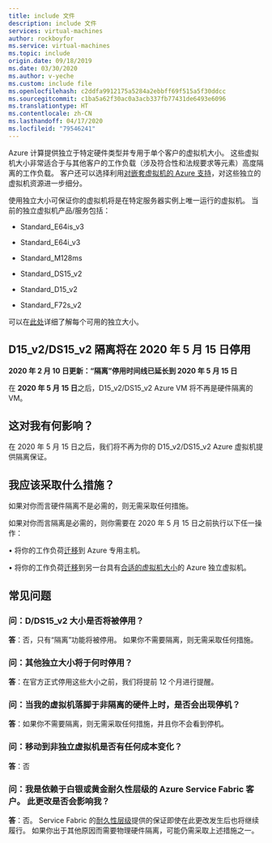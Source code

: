 ```yaml
---
title: include 文件
description: include 文件
services: virtual-machines
author: rockboyfor
ms.service: virtual-machines
ms.topic: include
origin.date: 09/18/2019
ms.date: 03/30/2020
ms.author: v-yeche
ms.custom: include file
ms.openlocfilehash: c2ddfa9912175a5284a2ebbff69f515a5f30ddcc
ms.sourcegitcommit: c1ba5a62f30ac0a3acb337fb77431de6493e6096
ms.translationtype: HT
ms.contentlocale: zh-CN
ms.lasthandoff: 04/17/2020
ms.locfileid: "79546241"
---
```

Azure 计算提供独立于特定硬件类型并专用于单个客户的虚拟机大小。  这些虚拟机大小非常适合于与其他客户的工作负载（涉及符合性和法规要求等元素）高度隔离的工作负载。  客户还可以选择利用[对嵌套虚拟机的 Azure 支持](https://azure.microsoft.com/blog/nested-virtualization-in-azure/)，对这些独立的虚拟机资源进一步细分。

<a name="vm-isolation-size"></a>

使用独立大小可保证你的虚拟机将是在特定服务器实例上唯一运行的虚拟机。  当前的独立虚拟机产品/服务包括：
* Standard_E64is_v3
* Standard_E64i_v3
* Standard_M128ms

    <!--Not Available on * Standard_GS5-->
    <!--Not Available on * Standard_G5-->
    
* Standard_DS15_v2
* Standard_D15_v2
* Standard_F72s_v2

可以在[此处](/virtual-machines/windows/sizes-memory)详细了解每个可用的独立大小。

## <a name="retiring-d15_v2ds15_v2-isolation-on-may-15-2020"></a>D15_v2/DS15_v2 隔离将在 2020 年 5 月 15 日停用
**2020 年 2 月 10 日更新：“隔离”停用时间线已延长到 2020 年 5 月 15 日**

<!--Not Available on Azure Dedicated Host is now GA, which allows you to run your organization's Linux and Windows virtual machines on single-tenant physical servers. We plan to fully replace isolated Azure VMs with Azure Dedicated Host.-->

在 **2020 年 5 月 15 日**之后，D15_v2/DS15_v2 Azure VM 将不再是硬件隔离的 VM。
 
<!--Not Available on /DS15_v2-->

## <a name="how-does-this-affect-me"></a>这对我有何影响？
在 2020 年 5 月 15 日之后，我们将不再为你的 D15_v2/DS15_v2 Azure 虚拟机提供隔离保证。 

## <a name="what-actions-should-i-take"></a>我应该采取什么措施？
如果对你而言硬件隔离不是必需的，则无需采取任何措施。 

如果对你而言隔离是必需的，则你需要在 2020 年 5 月 15 日之前执行以下任一操作：

•   将你的工作负荷[迁移](https://azure.microsoft.com/blog/introducing-azure-dedicated-host)到 Azure 专用主机。

<!--Not Available on •  [Request access](https://aka.ms/D15iRequestAccess) to a D15i_v2 and DS15i_v2 Azure VM, to get the same price performance. This option is only available for Standard Pay-in-Advance Offer and one-year reserved instance scenarios.-->

•   将你的工作负荷[迁移](https://azure.microsoft.com/blog/resize-virtual-machines/)到另一台具有[合适的虚拟机大小](#vm-isolation-size)的 Azure 独立虚拟机。 

<!--Not Available on ## Timeline-->

## <a name="faq"></a>常见问题
### <a name="q-is-the-size-dds15_v2-going-to-get-retired"></a>问：D/DS15_v2 大小是否将被停用？
**答**：否，只有“隔离”功能将被停用。 如果你不需要隔离，则无需采取任何措施。

<!--Not Available RI-->
<!--Not Available ### Q: Is the size D/DS15i_v2 going to get retired?-->
<!--Not Available ### Q: Why am I not seeing the new D/DS15i_v2 sizes in the portal?-->
<!--Not Available ### Q: Why I am not seeing any quota for the new D/DS15i_v2 sizes?-->

### <a name="q-when-are-the-other-isolated-sizes-going-to-retire"></a>问：其他独立大小将于何时停用？
**答**：在官方正式停用这些大小之前，我们将提前 12 个月进行提醒。

### <a name="q-is-there-a-downtime-when-my-vm-lands-on-a-non-isolated-hardware"></a>问：当我的虚拟机落脚于非隔离的硬件上时，是否会出现停机？
**答**：如果你不需要隔离，则无需采取任何措施，并且你不会看到停机。

### <a name="q-are-there-any-cost-changes-for-moving-to-a-non-isolated-virtual-machine"></a>问：移动到非独立虚拟机是否有任何成本变化？
**答**：否 

<!--Not Available ### Q: I already purchased 1- or 3-year Reserved Instance for D15_v2 or Ds15_v2. How will the discount be applied to my VM usage?-->
<!--Not Available ### Q: I want to purchase additional Reserved Instances for Dv2. Which one should I choose?-->
<!--Not Available ### Q: Can I buy a new 3-year RI for D15i_v2 and DS15i_v2?-->
<!--Not Available ### Q: Can I move my existing D15_v2/DS15_v2 Reserve Instance to an isolated size Reserved Instance?-->

### <a name="q-im-an-azure-service-fabric-customer-relying-on-the-silver-or-gold-durability-tiers-does-this-change-impact-me"></a>问：我是依赖于白银或黄金耐久性层级的 Azure Service Fabric 客户。 此更改是否会影响我？
**答**：否。 Service Fabric 的[耐久性层级](https://docs.azure.cn/service-fabric/service-fabric-cluster-capacity#the-durability-characteristics-of-the-cluster)提供的保证即使在此更改发生后也将继续履行。 如果你出于其他原因而需要物理硬件隔离，可能仍需采取上述措施之一。 

<!-- Update_Description: new article about virtual machines common isolation -->
<!--NEW.date: 03/02/2020-->